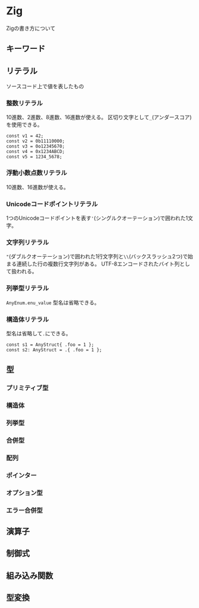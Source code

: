 # Zig

Zigの書き方について

## キーワード

## リテラル

ソースコード上で値を表したもの

### 整数リテラル

10進数、2進数、8進数、16進数が使える。
区切り文字として`_`(アンダースコア)を使用できる。

```zig
const v1 = 42;
const v2 = 0b11110000;
const v3 = 0o12345670;
const v4 = 0x1234ABCD;
const v5 = 1234_5678;
```

### 浮動小数点数リテラル

10進数、16進数が使える。

### Unicodeコードポイントリテラル

1つのUnicodeコードポイントを表す`'`(シングルクオーテーション)で囲われた1文字。

### 文字列リテラル

`"`(ダブルクオーテーション)で囲われた1行文字列と`\\`(バックスラッシュ2つ)で始まる連続した行の複数行文字列がある。
UTF-8エンコードされたバイト列として扱われる。

### 列挙型リテラル

`AnyEnum.enu_value`
型名は省略できる。

### 構造体リテラル

型名は省略して`.`にできる。

```zig
const s1 = AnyStruct{ .foo = 1 };
const s2: AnyStruct = .{ .foo = 1 };
```

## 型

### プリミティブ型

### 構造体

### 列挙型

### 合併型

### 配列

### ポインター

### オプション型

### エラー合併型

## 演算子

## 制御式

## 組み込み関数

## 型変換
